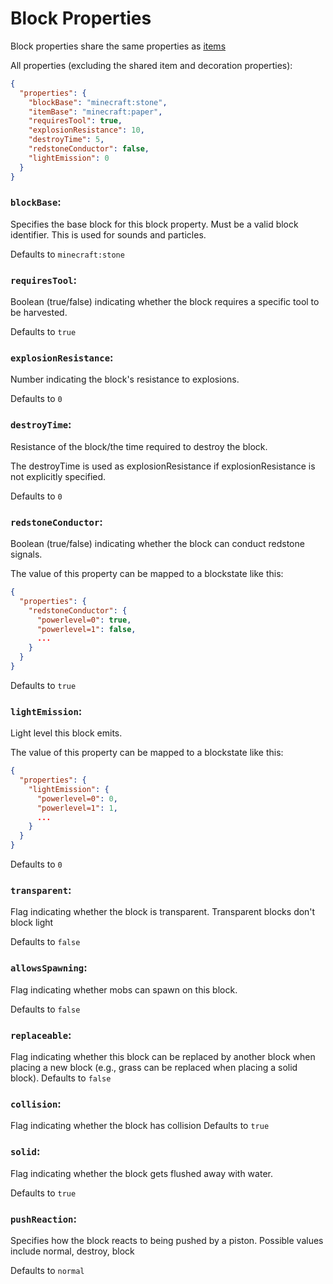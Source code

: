 # Block Properties

Block properties share the same properties as [items](item-properties.md)

All properties (excluding the shared item and decoration properties):
```json
{
  "properties": {
    "blockBase": "minecraft:stone",
    "itemBase": "minecraft:paper",
    "requiresTool": true,
    "explosionResistance": 10,
    "destroyTime": 5,
    "redstoneConductor": false,
    "lightEmission": 0
  }
}
```

### `blockBase`:

Specifies the base block for this block property. Must be a valid block identifier.
This is used for sounds and particles.

Defaults to `minecraft:stone`

### `requiresTool`:

Boolean (true/false) indicating whether the block requires a specific tool to be harvested.

Defaults to `true`

### `explosionResistance`:

Number indicating the block's resistance to explosions.

Defaults to `0`

### `destroyTime`:

Resistance of the block/the time required to destroy the block.

The destroyTime is used as explosionResistance if explosionResistance is not explicitly specified.

Defaults to `0`

### `redstoneConductor`:

Boolean (true/false) indicating whether the block can conduct redstone signals.

The value of this property can be mapped to a blockstate like this:

```json
{
  "properties": {
    "redstoneConductor": {
      "powerlevel=0": true,
      "powerlevel=1": false,
      ...
    }
  }
}
```

Defaults to `true`

### `lightEmission`:

Light level this block emits.

The value of this property can be mapped to a blockstate like this:

```json
{
  "properties": {
    "lightEmission": {
      "powerlevel=0": 0,
      "powerlevel=1": 1,
      ...
    }
  }
}
```

Defaults to `0`

### `transparent`:
Flag indicating whether the block is transparent. Transparent blocks don't block light

Defaults to `false`

### `allowsSpawning`:
Flag indicating whether mobs can spawn on this block.

Defaults to `false`

### `replaceable`:
Flag indicating whether this block can be replaced by another block when placing a new block (e.g., grass can be replaced when placing a solid block).
Defaults to `false`

### `collision`:
Flag indicating whether the block has collision
Defaults to `true`

### `solid`:
Flag indicating whether the block gets flushed away with water.

Defaults to `true`

### `pushReaction`:
Specifies how the block reacts to being pushed by a piston. Possible values include normal, destroy, block

Defaults to `normal`